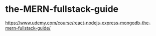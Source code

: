 # the-MERN-fullstack-guide
https://www.udemy.com/course/react-nodejs-express-mongodb-the-mern-fullstack-guide/
